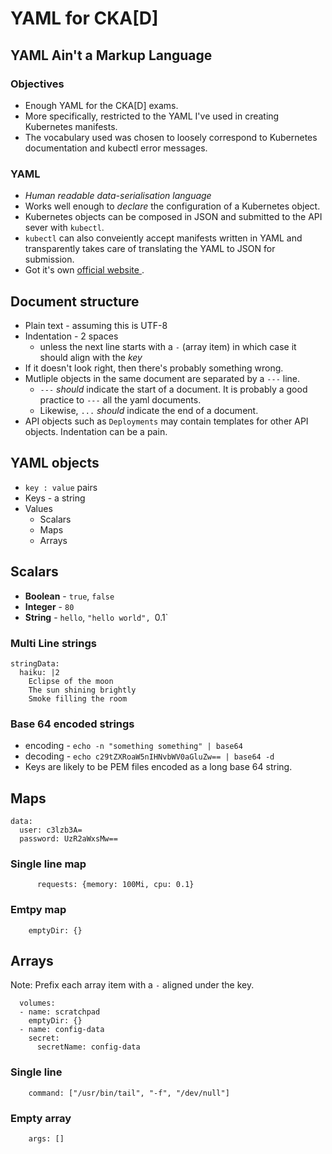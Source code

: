 # YAML for CKA[D]

## YAML Ain't a Markup Language

### Objectives

* Enough YAML for the CKA[D] exams.
* More specifically, restricted to the YAML I've used in creating Kubernetes manifests.
* The vocabulary used was chosen to loosely correspond to Kubernetes documentation and kubectl error messages.

### YAML

* *Human readable data-serialisation language*
* Works well enough to *declare* the configuration of a Kubernetes object.
* Kubernetes objects can be composed in JSON and submitted to the API sever with `kubectl`.
* `kubectl` can also conveiently accept manifests written in YAML and transparently takes care of translating the YAML to JSON for submission.
* Got it's own [official website ](https://yaml.org/).

## Document structure

* Plain text - assuming this is UTF-8
* Indentation - 2 spaces
    * unless the next line starts with a `-` (array item) in which case it should align with the *key*
* If it doesn't look right, then there's probably something wrong.
* Mutliple objects in the same document are separated by a `---` line.
    * `---` *should* indicate the start of a document.  It is probably a good practice to `---` all
the yaml documents.
    * Likewise, `...` *should* indicate the end of a document.
* API objects such as `Deployments` may contain templates for other API objects.  Indentation can be a pain.

## YAML objects

* `key : value` pairs
* Keys - a string
* Values
    * Scalars
    * Maps
    * Arrays

## Scalars

* **Boolean** - `true`, `false`
* **Integer** - `80`
* **String** - `hello`, `"hello world", `0.1`

### Multi Line strings

```{yaml}
stringData:
  haiku: |2
    Eclipse of the moon
    The sun shining brightly
    Smoke filling the room
```

### Base 64 encoded strings

* encoding - `echo -n "something something" | base64`
* decoding - `echo c29tZXRoaW5nIHNvbWV0aGluZw== | base64 -d`
* Keys are likely to be PEM files encoded as a long base 64 string.

## Maps

```{yaml}
data:
  user: c3lzb3A=
  password: UzR2aWxsMw==
```

### Single line map

```{yaml}
      requests: {memory: 100Mi, cpu: 0.1}
```

### Emtpy map

```{yaml}
    emptyDir: {}
```

## Arrays

Note: Prefix each array item with a `-` aligned under the key.

```{yaml}
  volumes:
  - name: scratchpad
    emptyDir: {}
  - name: config-data
    secret:
      secretName: config-data
```

### Single line

```{yaml}
    command: ["/usr/bin/tail", "-f", "/dev/null"]
```

### Empty array

```{yaml}
    args: []
```

